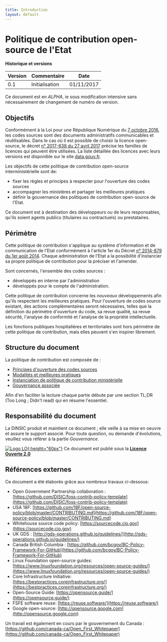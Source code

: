 ```yaml
---
title: Introduction
layout: default
---
```


# Politique de contribution open-source de l'Etat

__Historique et versions__

| Version | Commentaire    | Date       |
| --------|----------------|------------|
| 0.1     | Initialisation | 01/11/2017 |

Ce document est en *ALPHA*, ie sous modification intensive sans nécessairement de changement de numéro de version.

## Objectifs

Conformément à la Loi pour une République Numérique du [7 octobre 2016][LoiRepNum link], les codes sources sont des documents 
administratifs communicables et réutilisables. Dans le cas où il est possible de choisir la licence open-source, le décret
[n° 2017-638 du 27 avril 2017][DecretLicences link] précise les familles de licences qui peuvent être utilisées. La liste 
détaillée des licences avec leurs versions est disponible sur le site [data.gouv.fr][Licenses link].

Les objectifs de cette politique de contribution open-source interministérielle sont de:
 * fixer les règles et principes à respecter pour l'ouverture des codes sources
 * accompagner les ministères et partager les meilleures pratiques 
 * définir la gouvernance des politiques de contribution open-source de l'Etat.

Ce document est à destination des développeurs ou de leurs responsables, qu'ils soient agents publics (titulaires 
ou contractuels) ou prestataires.

## Périmètre

Cette politique de contribution s'applique au système d'information et de communication de l'Etat 
conformément à l'article 1er du Décret [n° 2014-879 du 1er août 2014][DecretDINSIC link]. Chaque administration de l'Etat 
a la possibilité d'instancier sa propre politique de contribution pour la préciser et l'amender. 

Sont concernés, l'ensemble des codes sources :
 *  développés en interne par l'administration
 *  développés pour le compte de l'administration.

Cette politique de contribution concerne les *nouveaux* développements afin qu'ils respectent les meilleures pratiques. Pour l'ouverture de codes source existant, des actions complémentaires seront nécessaires, telles que la définition du périmètre d'ouverture du code, sa revue qualité, sa revue sécurité, l'analyse de conformité et l'analyse de la propriété intellectuelle.

Les fonctions publiques hospitalières et territoriales sont hors périmètre de cette politique de contribution, mais elles peuvent s'en inspirer librement.

## Structure du document

La politique de contribution est composée de :
 * [Principes d'ouverture des codes sources](Ouverture.md)
 * [Modalités et meilleures pratiques](Pratique.md)
 * [Instanciation de politique de contribution ministérielle](Instanciation.md)
 * [Gouvernance associée](Gouvernance.md)

Afin d'en faciliter la lecture chaque partie débute par une section TL;DR (Too Long ; Didn't read) qui en résume l'essentiel.

## Responsabilité du document

La DINSIC produit et maintient ce document ; elle veille à sa mise en oeuvre et assure le support associé. Pour toute question, ou demande d'évolutions, veuillez vous référer à la partie *Gouvernance*.

[![Logo LO][Logo LO]{:height="60px"}][LO link] Ce document est publié sous la [**Licence Ouverte 2.0**][LO link]

## Références externes

Ce document a été élaborés grâce aux nombreux travaux ci-dessous:
 * Open Government Partnership collaboration : [https://github.com/DISIC/foss-contrib-policy-template](https://github.com/DISIC/foss-contrib-policy-template)
 * USA 18F: [https://github.com/18F/open-source-policy/blob/master/CONTRIBUTING.md](https://github.com/18F/open-source-policy/blob/master/CONTRIBUTING.md)
 * Whitehouse source code policy: [https://sourcecode.cio.gov](https://sourcecode.cio.gov)
 * UK GDS : [http://gds-operations.github.io/guidelines/](http://gds-operations.github.io/guidelines/)
 * Canada British Columbia : [https://github.com/bcgov/BC-Policy-Framework-For-GitHub](https://github.com/bcgov/BC-Policy-Framework-For-GitHub)
 * Linux Foundation open-source guides: [https://www.linuxfoundation.org/resources/open-source-guides/](https://www.linuxfoundation.org/resources/open-source-guides/)
 * Core Infrastructure Initiative: [https://bestpractices.coreinfrastructure.org/](https://bestpractices.coreinfrastructure.org/)
 * Open-Source Guide: [https://opensource.guide/](https://opensource.guide/)
 * FSFE software reuse: [https://reuse.software/](https://reuse.software/)
 * Google open-source: [http://opensource.google.com](http://opensource.google.com)

Un travail est également en cours par le gouvernement du Canada : [https://github.com/canada-ca/Open_First_Whitepaper](https://github.com/canada-ca/Open_First_Whitepaper)

[Logo LO]: https://www.etalab.gouv.fr/wp-content/uploads/2011/10/licence-ouverte-open-licence.gif
[LO link]: https://github.com/DISIC/politique-de-contribution-open-source/raw/master/LICENSE.pdf
[LoiRepNum link]: https://www.legifrance.gouv.fr/affichTexte.do;jsessionid=6E9C9BD1F4AAF6E6FD525E8FE902A615.tplgfr26s_2?cidTexte=JORFTEXT000033202746&categorieLien=id
[DecretDINSIC link]:  https://www.legifrance.gouv.fr/affichTexte.do;jsessionid=6E9C9BD1F4AAF6E6FD525E8FE902A615.tplgfr26s_2?cidTexte=JORFTEXT000029337021&idArticle=&dateTexte=20171101
[DecretLicences link]: https://www.legifrance.gouv.fr/affichTexte.do?cidTexte=JORFTEXT000034502557&categorieLien=id
[Licenses link]: https://www.data.gouv.fr/fr/licences
